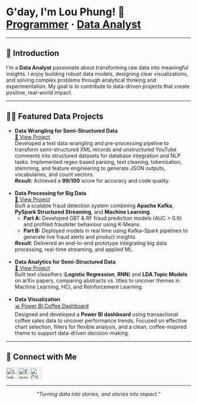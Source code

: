 <h1 align="left">G'day, I'm Lou Phung! 👋<br/>
<a href="https://github.com/huypa/Portfolio">Programmer</a> · 
<a href="https://www.linkedin.com/in/anh-huy-phung-a16503212/">Data Analyst</a>
</h1>

---

<h2>👋 Introduction</h2>
<p>
I'm a <b>Data Analyst</b> passionate about transforming raw data into meaningful insights. 
I enjoy building robust data models, designing clear visualizations, and solving complex problems 
through analytical thinking and experimentation. My goal is to contribute to data-driven projects 
that create positive, real-world impact.
</p>

---

<h2>👨‍💻 Featured Data Projects</h2>

<ul>
  <li>
    <b>Data Wrangling for Semi-Structured Data</b><br/>
    <a href="https://github.com/huypa/Portfolio-Data-Wrangling/blob/main/README.md">📂 View Project</a><br/>
    Developed a text data wrangling and pre-processing pipeline to transform semi-structured XML records 
    and unstructured YouTube comments into structured datasets for database integration and NLP tasks. 
    Implemented regex-based parsing, text cleaning, tokenization, stemming, and feature engineering 
    to generate JSON outputs, vocabularies, and count vectors. <br/>
    <i><b>Result:</b></i> Achieved a <b>99/100</b> score for accuracy and code quality.
  </li>
  <br/>
  <li>
    <b>Data Processing for Big Data</b><br/>
    <a href="https://github.com/huypa/Portfolio-Big-Data-Processing">📂 View Project</a><br/>
    Built a scalable fraud detection system combining <b>Apache Kafka</b>, <b>PySpark Structured Streaming</b>, 
    and <b>Machine Learning</b>. 
    <ul>
      <li><b>Part A:</b> Developed GBT & RF fraud prediction models (AUC > 0.9) and profiled fraudster behaviour using K-Means.</li>
      <li><b>Part B:</b> Deployed models in real time using Kafka–Spark pipelines to generate live fraud alerts and product insights.</li>
    </ul>
    <i><b>Result:</b></i> Delivered an end-to-end prototype integrating big data processing, real-time streaming, and applied ML.
  </li>
  <br/>
  <li>
    <b>Data Analytics for Semi-Structured Data</b><br/>
    <a href="https://github.com/huypa/Portfolio-Data-analytics-for-semi-structured-data/tree/main">📂 View Project</a><br/>
    Built text classifiers (<b>Logistic Regression</b>, <b>RNN</b>) and <b>LDA Topic Models</b> on arXiv papers, 
    comparing abstracts vs. titles to uncover themes in Machine Learning, HCI, and Reinforcement Learning.
  </li>
  <br/>
  <li>
    <b>Data Visualization</b><br/>
    <a href="https://github.com/huypa/Portfolio-Power-BI-Coffee-Dashboard/blob/main/README.md">📊 Power BI Coffee Dashboard</a><br/>
    Designed and developed a <b>Power BI dashboard</b> using transactional coffee sales data to uncover performance trends. 
    Focused on effective chart selection, filters for flexible analysis, and a clean, coffee-inspired theme 
    to support data-driven decision-making.
  </li>
</ul>

---

<h2>🤝 Connect with Me</h2>

<p>
  <a href="https://www.linkedin.com/in/anh-huy-phung-a16503212/" target="_blank">
    <img align="left" alt="LinkedIn" width="30px" 
         src="https://cdn.jsdelivr.net/gh/devicons/devicon/icons/linkedin/linkedin-original.svg"/>
  </a>

  <a href="mailto:huyphung.work@gmail.com" target="_blank">
    <img align="left" alt="Email" width="30px" 
         src="https://cdn-icons-png.flaticon.com/512/732/732200.png"/>
  </a>

  <a href="https://drive.google.com/drive/u/1/folders/1BhusqZUTWcGH5zpAnNsFUUGvlaTc3eC3" target="_blank">
    <img align="left" alt="CV" width="30px" 
         src="https://cdn-icons-png.flaticon.com/512/3135/3135755.png"/>
  </a>
</p>

<br/><br/>

---

<p align="center">
  <i>“Turning data into stories, and stories into impact.”</i>
</p>
